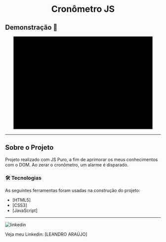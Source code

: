 <h1 style="text-align: center; font-weight: bold;">Cronômetro JS</h1>

## Demonstração 📸

<div align="center" >
  <img src="_audio/cronômetro.gif" alt="Cronometro" height="300" width="450">
</div>

---

## Sobre o Projeto

Projeto realizado com JS Puro, a fim de aprimorar os meus conhecimentos com o DOM. Ao zerar o cronômetro, um alarme é disparado.

### 🛠 Tecnologias

As seguintes ferramentas foram usadas na construção do projeto:

- [HTML5]
- [CSS3]
- [JavaScript]

---

<img src="https://github.com/leandro-araujo-silva/Proffy-FullStack/raw/master/github/linkedin.png" alt="linkedin" height="50">
<br/>

Veja meu Linkedin: [LEANDRO ARAÚJO] 